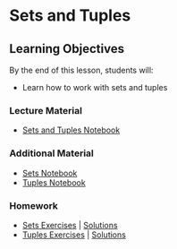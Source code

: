 # Sets and Tuples

## Learning Objectives
By the end of this lesson, students will:
- Learn how to work with sets and tuples

### Lecture Material
- [Sets and Tuples Notebook](sets_tuples.ipynb)  

### Additional Material
- [Sets Notebook](additional_material/sets.ipynb)  
- [Tuples Notebook](additional_material/tuples.ipynb)  

### Homework
- [Sets Exercises](homework/sets_exercises.ipynb) | [Solutions](homework/sets_exercises%20(solutions).ipynb)  
- [Tuples Exercises](homework/tuples_exercises.ipynb) | [Solutions](homework/tuples_exercises%20(solutions).ipynb)  
